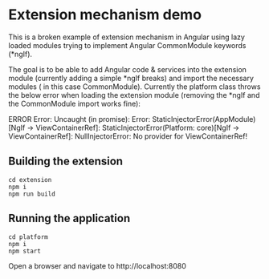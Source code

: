 
Extension mechanism demo
========================
This is a broken example of extension mechanism in Angular using lazy loaded modules trying to implement Angular CommonModule keywords (*ngIf).


The goal is to be able to add Angular code & services into the extension module (currently adding a simple *ngIf breaks) and import the necessary modules ( in this case CommonModule).  Currently the platform class throws the below error when loading the extension module (removing the *ngIf and the CommonModule import works fine):

ERROR Error: Uncaught (in promise): Error: StaticInjectorError(AppModule)[NgIf -> ViewContainerRef]: 
  StaticInjectorError(Platform: core)[NgIf -> ViewContainerRef]: 
    NullInjectorError: No provider for ViewContainerRef!



Building the extension
----------------------

```
cd extension
npm i
npm run build
```

Running the application
-----------------------

```
cd platform
npm i
npm start
```

Open a browser and navigate to http://localhost:8080

